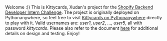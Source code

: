 Welcome :)) This is Kittycards, Xudan's project for the [Shopify Backend Developer Intern Challenge](https://docs.google.com/document/d/1ZKRywXQLZWOqVOHC4JkF3LqdpO3Llpfk_CkZPR8bjak/edit#heading=h.n7bww7g70ipk). The project is originally deployed on Pythonanywhere, so feel free to visit [Kittycards on Pythonanywhere](http://xudanbprojects.pythonanywhere.com/) directly to play with it. Valid usernames are: *user1*, *user2*, ..., *user5*, all with password *kittycards*. Please also refer to the document [here](https://docs.google.com/document/d/1jec5IvszqZRgwRFFxfvo8wPTdGw72_D5OycCfIyUde8/edit) for additional details on design and testing. Enjoy! 
